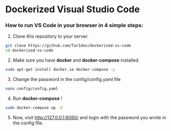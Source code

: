 # Dockerized Visual Studio Code

### How to run VS Code in your browser in 4 simple steps:

1. Clone this repository to your server.
```bash
git clone https://github.com/Tar1dev/dockerized-vs-code
cd dockerized-vs-code
```

2. Make sure you have **docker** and **docker-compose** installed.
```bash
sudo apt-get install docker.io docker-compose -y
```

3. Change the password in the config/config.yaml file
```bash
nano config/config.yaml
```

4. Run **docker-compose** !
```bash
sudo docker-compose up -d
```

5. Now, visit http://127.0.0.1:8080/ and login with the password you wrote in the config file.